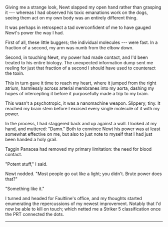 Giving me a strange look, Newt slapped my open hand rather than grasping it --- whereas
I had observed his toxic emanations work on the dogs, seeing them act on my own body was
an entirely different thing.

It was perhaps in retrospect a tad overconfident of me to have gauged Newt's power the
way I had.

First of all, these little buggers; the individual molecules --- were fast. In a fraction of
a second, my arm was numb from the elbow down.

Second, in touching Newt, my power had made contact, and I'd been treated to his entire
biology. The unexpected information dump sent me reeling for just that fraction of a second
I should have used to counteract the toxin.

This in turn gave it time to reach my heart, where it jumped from the right atrium, harmlessly
across arterial membranes into my aorta, dashing my hopes of intercepting it before it purposefully
made a trip to my brain.

This wasn't a psychotropic, it was a nanomachine weapon. Slippery; tiny. It reached my brain stem
before I excised every single molecule of it with my power.

In the process, I had staggered back and up against a wall. I looked at my hand, and muttered:
"Damn." Both to convince Newt his power was at least somewhat effective on me, but also to
just note to myself that I had just been handed a holy grail.

Taggin Panacea had removed my primary limitation: the need for blood contact.

"Potent stuff," I said.

Newt nodded. "Most people go out like a light; you didn't. Brute power does that?"

"Something like it."

I turned and headed for Faultline's office, and my thoughts started enumerating the repercussions
of my newest improvement. Notably that I'd now be able to kill on touch; which netted me a Striker 5
classification once the PRT connected the dots.

----


